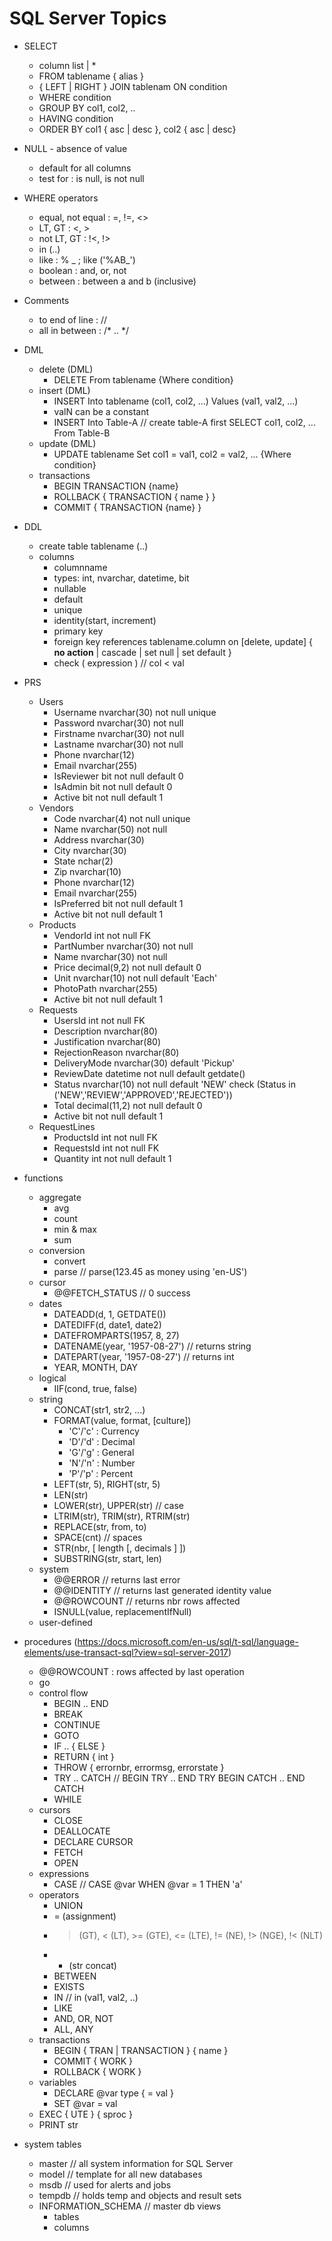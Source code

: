 # SQL Server Topics

* SELECT
    * column list | *
    * FROM tablename { alias }
    * { LEFT | RIGHT } JOIN tablenam ON condition
    * WHERE condition
    * GROUP BY col1, col2, ..
    * HAVING condition
    * ORDER BY col1 { asc | desc }, col2 { asc | desc}

* NULL - absence of value
    * default for all columns
    * test for : is null, is not null

* WHERE operators
    * equal, not equal : =, !=, <>
    * LT, GT : <, >
    * not LT, GT : !<, !>
    * in (..)
    * like : % _ ; like ('%AB_')
    * boolean : and, or, not
    * between : between a and b (inclusive)

* Comments
    * to end of line : //
    * all in between : /* .. */

* DML
    * delete (DML)
        * DELETE From tablename {Where condition}
    * insert (DML)
        * INSERT Into tablename (col1, col2, ...) Values (val1, val2, ...)
        * valN can be a constant
        * INSERT Into Table-A // create table-A first
            SELECT col1, col2, ... From Table-B
    * update (DML)
        * UPDATE tablename Set col1 = val1, col2 = val2, ... {Where condition}
    * transactions
        * BEGIN TRANSACTION {name}
        * ROLLBACK { TRANSACTION { name } }
        * COMMIT { TRANSACTION {name} }

* DDL
    * create table tablename (..)
    * columns
        * columnname
        * types: int, nvarchar, datetime, bit
        * nullable
        * default
        * unique
        * identity(start, increment)
        * primary key
        * foreign key references tablename.column
            on [delete, update] { **no action** | cascade | set null | set default }
        * check ( expression ) // col < val

* PRS
    * Users
        * Username nvarchar(30) not null unique
        * Password nvarchar(30) not null
        * Firstname nvarchar(30) not null
        * Lastname nvarchar(30) not null
        * Phone nvarchar(12)
        * Email nvarchar(255)
        * IsReviewer bit not null default 0
        * IsAdmin bit not null default 0
        * Active bit not null default 1
    * Vendors
        * Code nvarchar(4) not null unique
        * Name nvarchar(50) not null
        * Address nvarchar(30)
        * City nvarchar(30)
        * State nchar(2)
        * Zip nvarchar(10)
        * Phone nvarchar(12)
        * Email nvarchar(255)
        * IsPreferred bit not null default 1
        * Active bit not null default 1
    * Products
        * VendorId int not null FK
        * PartNumber nvarchar(30) not null
        * Name nvarchar(30) not null
        * Price decimal(9,2) not null default 0
        * Unit nvarchar(10) not null default 'Each'
        * PhotoPath nvarchar(255)
        * Active bit not null default 1
    * Requests
        * UsersId int not null FK
        * Description nvarchar(80)
        * Justification nvarchar(80)
        * RejectionReason nvarchar(80)
        * DeliveryMode nvarchar(30) default 'Pickup'
        * ReviewDate datetime not null default getdate()
        * Status nvarchar(10) not null default 'NEW' 
            check (Status in ('NEW','REVIEW','APPROVED','REJECTED'))
        * Total decimal(11,2) not null default 0
        * Active bit not null default 1
    * RequestLines
        * ProductsId int not null FK
        * RequestsId int not null FK
        * Quantity int not null default 1
    
* functions
    * aggregate
        * avg
        * count
        * min & max
        * sum
    * conversion
        * convert
        * parse // parse(123.45 as money using 'en-US')
    * cursor
        * @@FETCH_STATUS // 0 success
    * dates
        * DATEADD(d, 1, GETDATE())
        * DATEDIFF(d, date1, date2)
        * DATEFROMPARTS(1957, 8, 27)
        * DATENAME(year, '1957-08-27') // returns string
        * DATEPART(year, '1957-08-27') // returns int
        * YEAR, MONTH, DAY
    * logical
        * IIF(cond, true, false)
    * string
        * CONCAT(str1, str2, ...)
        * FORMAT(value, format, [culture])
            * 'C'/'c' : Currency
            * 'D'/'d' : Decimal
            * 'G'/'g' : General
            * 'N'/'n' : Number
            * 'P'/'p' : Percent
        * LEFT(str, 5), RIGHT(str, 5)
        * LEN(str)
        * LOWER(str), UPPER(str) // case
        * LTRIM(str), TRIM(str), RTRIM(str)
        * REPLACE(str, from, to)
        * SPACE(cnt) // spaces
        * STR(nbr, [ length [, decimals ] ])
        * SUBSTRING(str, start, len)
    * system
        * @@ERROR // returns last error
        * @@IDENTITY // returns last generated identity value
        * @@ROWCOUNT // returns nbr rows affected
        * ISNULL(value, replacementIfNull)
    * user-defined

* procedures (https://docs.microsoft.com/en-us/sql/t-sql/language-elements/use-transact-sql?view=sql-server-2017)
    * @@ROWCOUNT : rows affected by last operation
    * go
    * control flow
        * BEGIN .. END
        * BREAK
        * CONTINUE
        * GOTO
        * IF .. { ELSE }
        * RETURN { int }
        * THROW { errornbr, errormsg, errorstate }
        * TRY .. CATCH // BEGIN TRY .. END TRY BEGIN CATCH .. END CATCH
        * WHILE
    * cursors
        * CLOSE
        * DEALLOCATE
        * DECLARE CURSOR
        * FETCH
        * OPEN
    * expressions
        * CASE // CASE @var WHEN @var = 1 THEN 'a'
    * operators
        * UNION
        * = (assignment)
        * > (GT), < (LT), >= (GTE), <= (LTE), != (NE), !> (NGE), !< (NLT)
        * + (str concat)
        * BETWEEN 
        * EXISTS
        * IN // in (val1, val2, ..)
        * LIKE
        * AND, OR, NOT
        * ALL, ANY
    * transactions
        * BEGIN { TRAN | TRANSACTION } { name }
        * COMMIT { WORK }
        * ROLLBACK { WORK }
    * variables
        * DECLARE @var type { = val }
        * SET @var = val
    * EXEC { UTE } { sproc }
    * PRINT str

* system tables
    * master // all system information for SQL Server
    * model // template for all new databases
    * msdb // used for alerts and jobs
    * tempdb // holds temp and objects and result sets
    * INFORMATION_SCHEMA // master db views
        * tables
        * columns
